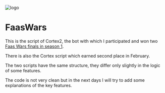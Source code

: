 ![logo](https://user-images.githubusercontent.com/16895991/126682823-f993639d-0f96-45c0-8ced-7f1609b9278b.png)
# FaasWars

This is the script of Cortex2, the bot with which I participated and won two [Faas Wars finals in season 1](https://nimbella.com/blog/results-and-feedback-of-faas-wars-may-the-faas-be-with-you).

There is also the Cortex script which earned second place in February.

The two scripts have the same structure, they differ only slightly in the logic of some features.

The code is not very clean but in the next days I will try to add some explanations of the key features.
